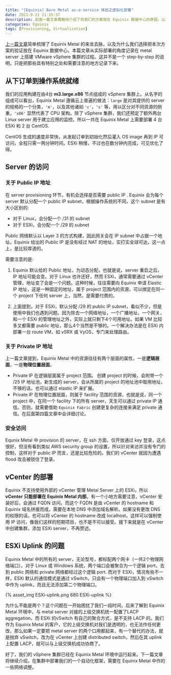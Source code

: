 ```yaml
---
title: "[Equinix] Bare Metal as-a-service 体验之虚拟化部署"
date: 2021-9-21 11:15:37
description: 前面一篇文章概略地介绍了将我们的方案放在 Equinix 数据中心的原因，以及 Equinix Metal 的来龙去脉，本篇从实践角度记录在 metal server 上构建 VMware vSphere 集群的过程。
categories: Equinix
tags: [Provisioning, Virtualization]
---
```


[上一篇文章](https://mightoon.github.io/Equinix/Equinix-Part1-Introduction/)简单梳理了 Equinix Metal 的来龙去脉，以及为什么我们选择把本次方案的验证放在 Equinix 数据中心。本篇文章从实际部署的角度记录在 metal server 上搭建 VMware vSphere 集群的过程。这并不是一个 step-by-step 的说明，只是把那些具有特别之处和需要注意的地方记录下来。

## 从下订单到操作系统就绪
我们的应用构建在由4台 **m3.large.x86** 节点组成的 vSphere 集群上。从名字的组成可以看出，Equinix Metal 遵循云上普遍的做法：`large` 是对其提供的 server 的规格的一个分类，`'m'`，以及其他诸如 `'c'`，`'s'` 等，用以区分对不同资源的侧重，`'x86'` 显然代表了 CPU 架构。除了 vSphere 集群，我们还预定了额外两台 Linux server 用于建立应用的监控。所以一共在 Equinix Metal 上需要部署 4 台 ESXi 和 2 台 CentOS.

CentOS 生成的速度非常快，从发起订单到初始化然后灌入 OS image 再到 IP 可访问，全程只需一两分钟时间。ESXi 稍慢，不过也在数分钟内完成，可见优化了得。

## Server 的访问
### 关于 Public IP 地址 
在 server provisioning 环节，有机会选择是否需要 public IP . Equinix 会为每个 server 默认分配一个 public IP subnet，根据操作系统的不同，这个 subnet 是有大小区别的:

- 对于 Linux，会分配一个 /31 的 subnet
- 对于 ESXi，会分配一个 /29 的 subnet

Public 网络默认以 Layer 3 的方式构建，因此网关会在 IP subnet 中占据一个地址。Equinix 给出的 Public IP 是没有经过 NAT 的地址，实打实全球可达，这一点上，是比较厚道的。

需要注意的是:

1. Equinix 默认给的 Public 地址，为动态分配，也就是说，server 重启之后，IP 地址可能会变。对于 Linux 也许还好，然而 ESXi，通常需要通过 vCenter 管理，地址变了会是一个问题。这种时候，往往需要向 Equinix 申请 Elastic IP 地址，这是一种固定的地址，属于 project 范围内的资源，可以绑定在同一个 project 下任何 server 上，当然，是需要付费的。

2. 上面提到，对于 ESXi，默认分配 /29 的 public IP subnet，看似不少，但是使用中我们也遇到问题。因为除去一个网络地址，一个广播地址，一个网关，和一个 ESXi 的管理地址之外，实际上就只剩下4个可用地址。如果 VM 比较多又都需要 public 地址，那么4个当然是不够的。一个解决办法是在 ESXi 内部署一台 route VM，如 vSRX 或 VyOS，专门来处理路由。

### 关于 Private IP 地址 
上一篇文章提到，Equinix Metal 中的资源往往有两个层面的属性，一是**逻辑层面**，一是**物理位置层面**。

- Private IP 在逻辑层面属于 project 范围。 创建 project 的时候，会附带一个 /25 IP 地址池，新生成的 server，会从所属的 project 的地址池中取用地址，不够的话，也可以通过 elastic IP 来扩展。
- Private IP 在物理位置层面，则属于 facility 范围的资源，也就是说，同一个 project 中，在同一个 facility 下的所有 server，天生可以通过 private IP 通信。否则，就需要借助 `Equinix Fabric` 创建更复杂的连接来满足 private 通信。在后面第四篇文章中会详细讨论。

### 安全访问
Equnix Metal 中 provision 的 server，在 ssh 方面，仅开放通过 key 登录，这点很好，但没有看到类似 AWS security group 的设置，所以针对来访并没有专门的控制，这样对于 public IP 而言，还是比较危险的。我们的 vCenter 就因为遭遇 flood 攻击被锁住了登录。

## vCenter 的部署
Equinix 不支持使用外部的 vCenter 管理 Metal Server 上的 ESXi，所以 **vCenter 只能部署在 Equinix Metal 内部**。有一个小地方需要注意，vCenter 安装好后，会通过 FQDN 访问，而这个 FQDN 是由 vCenter 的 hostname 和 Equinix 域名拼接而成，需要在本地 DNS 中添加域名解析。如果没有更改 DNS 的权限的话，也可以将 vCenter 的 hostname 改成 localhost，这样可以强制使用 IP 访问，像我们这样的短期项目，也不是不可以接受。接下来就是在 vCenter 中创建集群，添加 ESXi server，不再赘述。

## ESXi Uplink 的问题
Equinix Metal 中的所有的 server，无论型号，都标配两个网卡（一共2个物理网络端口）。对于 Linux 或 Windows 系统，两个端口会被聚合为一个逻辑 port，去到 public 网络和 private 网络都经过这个逻辑 port. 而对于 ESXi，情况有些不一样，ESXi 默认的通信模式是通过 vSwitch，只会有一个物理端口加入到 vSwitch 中作为 uplink，而且无法添加第二个物理端口。 

{% asset_img ESXi-uplink.png 680 ESXi-uplink %}  

为什么不能是两个？这个问题在一开始困扰了我们一段时间，后来了解到 Equinix Metal 环境中，与 metal server 对接的上级交换机统一配置了LACP aggregation，而 ESXi 的vSwitch 有自己的聚合方式，是不支持 LACP 的。我们作为 Equinix Metal 的客户，它的上级交换机对我们是透明的，也无法作任何更改，那么如果一定要把 metal server 的两个口用都起来，有一个替代的办法，就是抛弃 vSwitch，改为在 vCenter 上创建 distributed switch，然后在其 uplink 上配置 LACP，就可以与上级交换机成功协商了。 

好了，我们的 vSphere 集群已经在 Equinix Metal 环境中运行起来。下一篇文章将继续介绍，在集群中部署我们的一个自动化框架，需要在 Equinix Metal 中作的一些网络调整。



